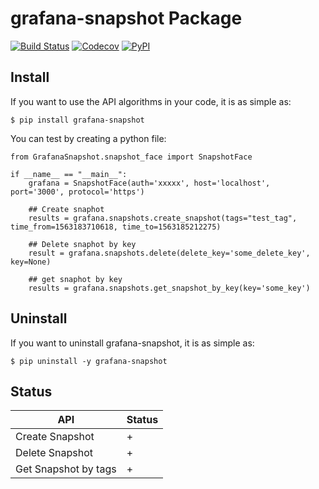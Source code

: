 # grafana-snapshot Package
[![Build Status](https://travis-ci.com/ascendcorp/grafana-snapshot.svg)](https://travis-ci.com/ascendcorp/grafana-snapshot) 
[![Codecov](https://img.shields.io/codecov/c/gh/ascendcorp/grafana-snapshot.svg)](https://codecov.io/gh/ascendcorp/grafana-snapshot) 
[![PyPI](https://img.shields.io/pypi/v/grafana-snapshot.svg)](https://pypi.org/project/grafana-snapshot/)

## Install
If you want to use the API algorithms in your code, it is as simple as:

    $ pip install grafana-snapshot

You can test by creating a python file:

```python3
from GrafanaSnapshot.snapshot_face import SnapshotFace

if __name__ == "__main__":
    grafana = SnapshotFace(auth='xxxxx', host='localhost', port='3000', protocol='https')
    
    ## Create snaphot
    results = grafana.snapshots.create_snapshot(tags="test_tag", time_from=1563183710618, time_to=1563185212275)
    
    ## Delete snaphot by key
    result = grafana.snapshots.delete(delete_key='some_delete_key', key=None)
    
    ## get snaphot by key
    results = grafana.snapshots.get_snapshot_by_key(key='some_key')
```



## Uninstall
If you want to uninstall grafana-snapshot, it is as simple as:

    $ pip uninstall -y grafana-snapshot


## Status

| API | Status |
|---|---|
| Create Snapshot | + |
| Delete Snapshot | + |
| Get Snapshot by tags | + |
